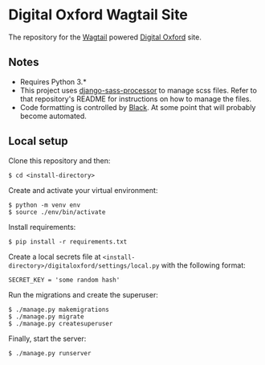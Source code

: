 # Digital Oxford Wagtail Site

The repository for the [Wagtail](https://docs.wagtail.io/en/stable/index.html) powered [Digital Oxford](https://digitaloxford.com) site.


## Notes

- Requires Python 3.*
- This project uses [django-sass-processor](https://github.com/jrief/django-sass-processor) to manage scss files. Refer to that repository's README for instructions on how to manage the files.
- Code formatting is controlled by [Black](https://black.readthedocs.io/en/stable/index.html). At some point that will probably become automated.


## Local setup

Clone this repository and then:

```
$ cd <install-directory>
```

Create and activate your virtual environment:

```
$ python -m venv env
$ source ./env/bin/activate
```

Install requirements:

```
$ pip install -r requirements.txt
```

Create a local secrets file at `<install-directory>/digitaloxford/settings/local.py` with the following format:

```
SECRET_KEY = 'some random hash'
```

Run the migrations and create the superuser:

```
$ ./manage.py makemigrations
$ ./manage.py migrate
$ ./manage.py createsuperuser
```

Finally, start the server:

```
$ ./manage.py runserver
```
